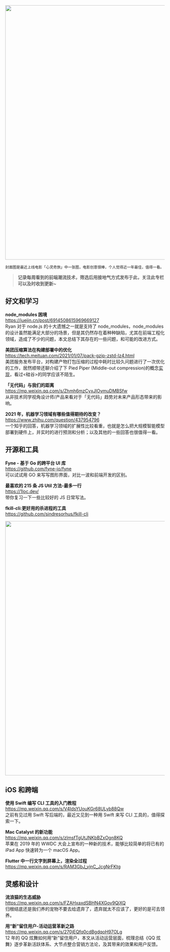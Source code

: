 <img src="https://gw.alipayobjects.com/zos/k/tx/qjWY4O.jpg" width="800" />  

<small>封面图是最近上线电影「心灵奇旅」中一张图，电影创意很棒，个人觉得近一年最佳，值得一看。</small>  

> **记录每周看到的前端潮流技术，筛选后用接地气方式发布于此，关注此专栏可以及时收到更新~**  

## 好文和学习

**node_modules 困境**  
<https://juejin.cn/post/6914508615969669127>  
Ryan 对于 node.js 的十大遗憾之一就是支持了 node_modules，node_modules 的设计虽然能满足大部分的场景，但是其仍然存在着种种缺陷，尤其在前端工程化领域，造成了不少的问题，本文总结下其存在的一些问题，和可能的改进方式。

**美团压缩算法在构建部署中的优化**  
<https://tech.meituan.com/2021/01/07/pack-gzip-zstd-lz4.html>  
美团服务发布平台，对构建产物打包压缩的过程中耗时比较久问题进行了一次优化的工作，居然顺带还聊介绍了下 Pied Piper (Middle-out compression)的概念[实现](https://github.com/schizofreny/middle-out)，看过<硅谷>的同学应该不陌生。

**「无代码」与我们的距离**  
<https://mp.weixin.qq.com/s/Zhmh6mzCyxJlOvmuDMBSfw>  
从非技术同学视角设计师/产品来看对于「无代码」趋势对未来产品形态带来的影响。

**2021 年，机器学习领域有哪些值得期待的改变？**  
<https://www.zhihu.com/question/437954796>  
一个知乎的回答，机器学习领域的扩展性比较看重，也就是怎么把大规模智能模型部署到硬件上，并实时的进行预测和分析；以及其他的一些回答也很值得一看。

## 开源和工具

**Fyne - 基于 Go 的跨平台 UI 库**  
<https://github.com/fyne-io/fyne>  
可以试试用 GO 来写写图形界面，对比一波和前端开发的区别。

**最喜欢的 215 条 JS Util 方法-最多一行**  
<https://1loc.dev/>  
带你复习一下一些比较好的 JS 日常写法。

**fkill-cli:更好用的杀进程的工具**  
<https://github.com/sindresorhus/fkill-cli>  

<img src="https://gw.alipayobjects.com/zos/k/gl/UtXD1U.gif" width="800" />  

## iOS 和跨端

**使用 Swift 编写 CLI 工具的入门教程**  
<https://mp.weixin.qq.com/s/V4IdsYUouKGr68ULyb88Qw>  
之前有见过用 Swift 写后端的，最近又见到一种用 Swift 来写 CLI 工具的，值得探索一下。

**Mac Catalyst 的新功能**  
<https://mp.weixin.qq.com/s/zlmsfTgUtJNKbBZxOgn8KQ>  
苹果在 2019 年的 WWDC 大会上宣布的一种新的技术，能够比较简单的将已有的 iPad App 快速转为一个 macOS App。

**Flutter 中一行文字到屏幕上，渲染全过程**  
<https://mp.weixin.qq.com/s/RAM3GbJ_vjnC_JcgNrFKtg>  

## 灵感和设计

**流浪猫的生态威胁**  
<https://mp.weixin.qq.com/s/FZAHxaxdSBHN4XGov9QjXQ>  
归根结底还是我们养的宠物不要去给遗弃了，遗弃就太不应该了，更好的是可去领养。

**用“新”留住用户-活动运营革新之路**  
<https://mp.weixin.qq.com/s/270jEQfq0cdBgdqoH97OLg>  
12 年的 QQ 炫舞如何用“新”留住用户，本文从活动运营层面，梳理总结《QQ 炫舞》逐步革新活跃体系、大节点整合营销方法论，及其带来的效果和用户反馈。
